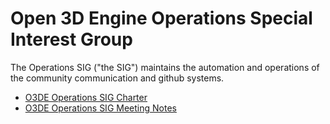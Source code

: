 # Open 3D Engine Operations Special Interest Group

The Operations SIG ("the SIG") maintains the automation and operations of the community communication and github systems. 

* [O3DE Operations SIG Charter](governance/charter.md)
* [O3DE Operations SIG Meeting Notes](meetings/README.md)
